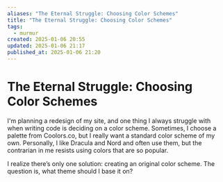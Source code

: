 ```yaml
---
aliases: "The Eternal Struggle: Choosing Color Schemes"
title: "The Eternal Struggle: Choosing Color Schemes"
tags:
  - murmur
created: 2025-01-06 20:55
updated: 2025-01-06 21:17
published_at: 2025-01-06 21:20
---
```


# The Eternal Struggle: Choosing Color Schemes

I'm planning a redesign of my site, and one thing I always struggle with when writing code is deciding on a color scheme. Sometimes, I choose a palette from Coolors.co, but I really want a standard color scheme of my own. Personally, I like Dracula and Nord and often use them, but the contrarian in me resists using colors that are so popular.

I realize there’s only one solution: creating an original color scheme. The question is, what theme should I base it on?